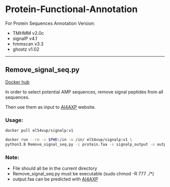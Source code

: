 # Protein-Functional-Annotation
For Protein Sequences Annotation 
Version:
- TMHMM v2.0c
- signalP v4.1
- hmmscan v3.3
- ghostz v1.02

--- 
## Remove_signal_seq.py
[Docker hub](https://hub.docker.com/r/el54vup/signalp/tags)

In order to select potential AMP sequences, remove signal peptides from all sequences. 

Then use them as input to [AI4AXP](https://axp.iis.sinica.edu.tw) website. 

### Usage: 

```bash
docker pull el54vup/signalp:v1

docker run --rm -v $PWD:/in -w /in/ el54vup/signalp:v1 \
python3.8 Remove_signal_seq.py -i protein.faa -s signalp_output -o output.faa
```

### Note: 
- File should all be in the current directory
- Remove_signal_seq.py must be executable (sudo chmod -R 777 ./*)  
- output.faa can be predicted with [AI4AXP](https://axp.iis.sinica.edu.tw)
